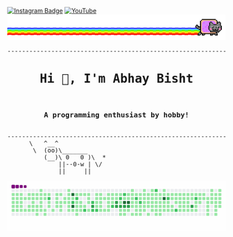 [![Instagram Badge](https://img.shields.io/badge/Instagram-E4405F?style=for-the-badge&logo=instagram&logoColor=white)](https://www.instagram.com/gvt_starlord/?hl=en)
[![YouTube](https://img.shields.io/badge/YouTube-FF0000?style=for-the-badge&logo=youtube&logoColor=white)](https://www.youtube.com/channel/UCugIZ91q6x0MpXSHB0W2InA)
![image](https://raw.githubusercontent.com/AbHaY108BiShT/AbHaY108BiShT/main/meow.gif)
<!-- https://raw.githubusercontent.com/AbHaY108BiShT/AbHaY108BiShT/main/meow.gif -->
<pre>
--------------------------------------------------------------------------------------------------------
<h1 align="center">Hi 👋, I'm Abhay Bisht</h1>
<h3 align="center">A programming enthusiast by hobby!</h3>
--------------------------------------------------------------------------------------------------------
      \   ^__^
       \  (oo)\_______
          (__)\ 0   0 )\  *
              ||--0-w | \/
              ||     ||
</pre>
![snake](https://raw.githubusercontent.com/AbHaY108BiShT/AbHaY108BiShT/main/snake.gif?token=GHSAT0AAAAAABNKEIVEPQWMK4CK4J5TYEK6YPSLEFQ)

